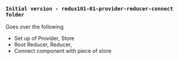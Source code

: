 ### `Initial version - redux101-01-provider-reducer-connect folder`

Goes over the following

- Set up of Provider, Store
- Root Reducer, Reducer,
- Connect component with piece of store
